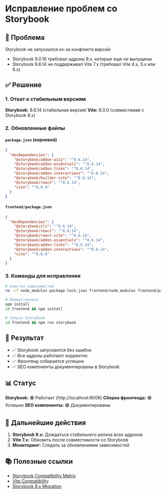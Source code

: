 # Исправление проблем со Storybook

## 🐛 Проблема

Storybook не запускался из-за конфликта версий:
- Storybook 9.0.16 требовал аддоны 9.x, которые еще не выпущены
- Storybook 8.6.14 не поддерживал Vite 7.x (требовал Vite 4.x, 5.x или 6.x)

## ✅ Решение

### 1. Откат к стабильным версиям

**Storybook:** 8.6.14 (стабильная версия)
**Vite:** 6.0.0 (совместимая с Storybook 8.x)

### 2. Обновленные файлы

#### `package.json` (корневой)
```json
{
  "devDependencies": {
    "@storybook/addon-a11y": "^8.6.14",
    "@storybook/addon-essentials": "^8.6.14",
    "@storybook/addon-links": "^8.6.14",
    "@storybook/addon-interactions": "^8.6.14",
    "@storybook/builder-vite": "^8.6.14",
    "@storybook/react": "^8.6.14",
    "vite": "^6.0.0"
  }
}
```

#### `frontend/package.json`
```json
{
  "devDependencies": {
    "@storybook/cli": "^8.6.14",
    "@storybook/react": "^8.6.14",
    "@storybook/react-vite": "^8.6.14",
    "@storybook/addon-essentials": "^8.6.14",
    "@storybook/addon-links": "^8.6.14",
    "@storybook/addon-interactions": "^8.6.14",
    "vite": "^6.0.0"
  }
}
```

### 3. Команды для исправления

```bash
# Очистка зависимостей
rm -rf node_modules package-lock.json frontend/node_modules frontend/package-lock.json

# Переустановка
npm install
cd frontend && npm install

# Запуск Storybook
cd frontend && npm run storybook
```

## 🎯 Результат

- ✅ Storybook запускается без ошибок
- ✅ Все аддоны работают корректно
- ✅ Фронтенд собирается успешно
- ✅ SEO компоненты документированы в Storybook

## 📊 Статус

**Storybook:** 🟢 Работает (http://localhost:6006)
**Сборка фронтенда:** 🟢 Успешно
**SEO компоненты:** 🟢 Документированы

## 🔄 Дальнейшие действия

1. **Storybook 9.x:** Дождаться стабильного релиза всех аддонов
2. **Vite 7.x:** Обновить после совместимости со Storybook
3. **Мониторинг:** Следить за обновлениями зависимостей

## 📚 Полезные ссылки

- [Storybook Compatibility Matrix](https://storybook.js.org/docs/8.0/get-started/setup)
- [Vite Compatibility](https://vitejs.dev/guide/migration.html)
- [Storybook 9.x Migration](https://storybook.js.org/docs/9.0/get-started/migration-guide) 